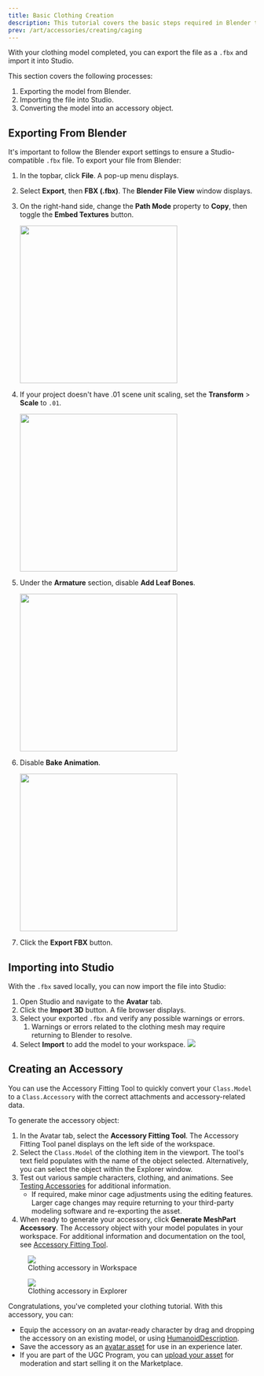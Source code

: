 ```yaml
---
title: Basic Clothing Creation
description: This tutorial covers the basic steps required in Blender to Studio-ready clothing assets from scratch.
prev: /art/accessories/creating/caging
---
```


With your clothing model completed, you can export the file as a `.fbx` and import it into Studio.

This section covers the following processes:

1. Exporting the model from Blender.
2. Importing the file into Studio.
3. Converting the model into an accessory object.

## Exporting From Blender

It's important to follow the Blender export settings to ensure a Studio-compatible `.fbx` file. To export your file from Blender:

1. In the topbar, click **File**. A pop-up menu displays.
2. Select **Export**, then **FBX (.fbx)**. The **Blender File View** window displays.
3. On the right-hand side, change the **Path Mode** property to **Copy**, then toggle the **Embed Textures** button.

   <img src="../../../assets/modeling/skinned-meshes/Blender-Export-Settings-1.png" width="320" />

4. If your project doesn't have .01 scene unit scaling, set the **Transform** > **Scale** to `.01`.

   <img src="../../../assets/modeling/skinned-meshes/Blender-Export-Settings-2.png" width="320" />

5. Under the **Armature** section, disable **Add Leaf Bones**.

   <img src="../../../assets/modeling/skinned-meshes/Blender-Export-Settings-3.png" width="320" />

6. Disable **Bake Animation**.

   <img src="../../../assets/modeling/skinned-meshes/Blender-Export-Settings-4.png" width="320" /> <br />

7. Click the **Export FBX** button.

## Importing into Studio

With the `.fbx` saved locally, you can now import the file into Studio:

1. Open Studio and navigate to the **Avatar** tab.
2. Click the **Import 3D** button. A file browser displays.
3. Select your exported `.fbx` and verify any possible warnings or errors.
   1. Warnings or errors related to the clothing mesh may require returning to Blender to resolve.
4. Select **Import** to add the model to your workspace.
   <img src="../../../assets/art/accessories/creating/Exporting-Clothing-In-Studio.png" />

## Creating an Accessory

You can use the Accessory Fitting Tool to quickly convert your `Class.Model` to a `Class.Accessory` with the correct attachments and accessory-related data.

To generate the accessory object:

1. In the Avatar tab, select the **Accessory Fitting Tool**. The Accessory Fitting Tool panel displays on the left side of the workspace.
2. Select the `Class.Model` of the clothing item in the viewport. The tool's text field populates with the name of the object selected. Alternatively, you can select the object within the Explorer window.
3. Test out various sample characters, clothing, and animations. See [Testing Accessories](../../../art/accessories/accessory-fitting-tool.md#testing-accessories) for additional information.
   - If required, make minor cage adjustments using the editing features. Larger cage changes may require returning to your third-party modeling software and re-exporting the asset.
4. When ready to generate your accessory, click **Generate MeshPart Accessory**. The Accessory object with your model populates in your workspace.
   For additional information and documentation on the tool, see [Accessory Fitting Tool](../../../art/accessories/accessory-fitting-tool.md).

<GridContainer numColumns="2">
  <figure>
    <img src="../../../assets/art/accessories/creating/Exporting-Clothing-in-Studio-Highlight.png" />
    <figcaption>Clothing accessory in Workspace</figcaption>
  </figure>
  <figure>
    <img src="../../../assets/art/accessories/creating/Exporting-Accessory-Explorer.png" />
    <figcaption>Clothing accessory in Explorer</figcaption>
  </figure>
</GridContainer>

Congratulations, you've completed your clothing tutorial. With this accessory, you can:

- Equip the accessory on an avatar-ready character by drag and dropping the accessory on an existing model, or using [HumanoidDescription](../../../characters/appearance.md#humanoiddescription).
- Save the accessory as an [avatar asset](../../../projects/assets/index.md#for-avatars) for use in an experience later.
- If you are part of the UGC Program, you can [upload your asset](../../../art/marketplace/publishing-to-marketplace.md) for moderation and start selling it on the Marketplace.
